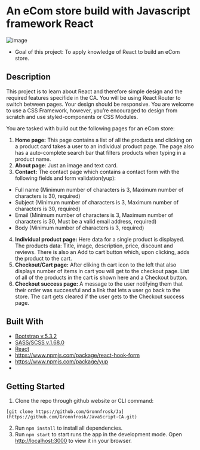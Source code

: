 # An eCom store build with Javascript framework React
![image](https://github.com/Gronnfrosk/JavaScript-CA/assets/91615712/5d587513-19b0-4a96-8865-9199f5860c9c)

- Goal of this project: To apply knowledge of React to build an eCom store.

## Description

This project is to learn about React and therefore simple design and the required features specifide in the CA. 
You will be using React Router to switch between pages.
Your design should be responsive. You are welcome to use a CSS Framework, however, you’re encouraged to design from scratch and use styled-components or CSS Modules.

You are tasked with build out the following pages for an eCom store:

1.   **Home page:** This page contains a list of all the products and clicking on a product card takes a user to an individual product page. The page also has a auto-complete search bar that filters products when typing in a product name. 
2.   **About page**: Just an image and text card.
3.   **Contact:** The contact page which contains a contact form with the following fields and form validation(yup):

- Full name (Minimum number of characters is 3, Maximum number of characters is 30, required)
- Subject (Minimum number of characters is 3, Maximum number of characters is 30, required)
- Email (Minimum number of characters is 3, Maximum number of characters is 30, Must be a valid email address, required)
- Body (Minimum number of characters is 3, required)

4.   **Individual product page:** Here data for a single product is displayed. The products data: Title, image, description, price, discount and reviews. There is also an Add to cart button which, upon clicking, adds the product to the cart.
5.   **Checkout/Cart page:** After cliking th cart icon to the left that also displays number of items in cart you will get to the checkout page. List of all of the products in the cart is shown here and a Checkout button.
6.   **Checkout success page:** A message to the user notifying them that their order was successful and a link that lets a user go back to the store. The cart gets cleared if the user gets to the Checkout success page.

## Built With

- [Bootstrap v.5.3.2](https://getbootstrap.com)
- [SASS/SCSS v.1.68.0](https://sass-lang.com/)
- [React](https://react.dev/)
- https://www.npmjs.com/package/react-hook-form
- https://www.npmjs.com/package/yup
- 

## Getting Started

1. Clone the repo through github website or CLI command:
```
[git clone https://github.com/Gronnfrosk/Ja](https://github.com/Gronnfrosk/JavaScript-CA.git)
```
2. Run ```npm install``` to install all dependencies.
3. Run ```npm start``` to start runs the app in the development mode.
Open [http://localhost:3000](http://localhost:3000) to view it in your browser.


